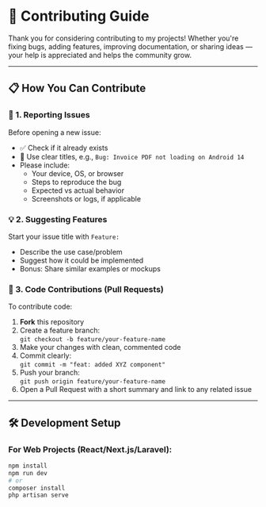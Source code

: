# 🚀 Contributing Guide

Thank you for considering contributing to my projects! Whether you're fixing bugs, adding features, improving documentation, or sharing ideas — your help is appreciated and helps the community grow.

---

## 📋 How You Can Contribute

### 🐛 1. Reporting Issues
Before opening a new issue:
- ✅ Check if it already exists
- 🧠 Use clear titles, e.g., `Bug: Invoice PDF not loading on Android 14`
- Please include:
  - Your device, OS, or browser
  - Steps to reproduce the bug
  - Expected vs actual behavior
  - Screenshots or logs, if applicable

### 💡 2. Suggesting Features
Start your issue title with `Feature:`
- Describe the use case/problem
- Suggest how it could be implemented
- Bonus: Share similar examples or mockups

### 🔧 3. Code Contributions (Pull Requests)
To contribute code:

1. **Fork** this repository  
2. Create a feature branch:  
   `git checkout -b feature/your-feature-name`
3. Make your changes with clean, commented code
4. Commit clearly:  
   `git commit -m "feat: added XYZ component"`
5. Push your branch:  
   `git push origin feature/your-feature-name`
6. Open a Pull Request with a short summary and link to any related issue

---

## 🛠 Development Setup

### For Web Projects (React/Next.js/Laravel):
```bash
npm install
npm run dev
# or
composer install
php artisan serve
